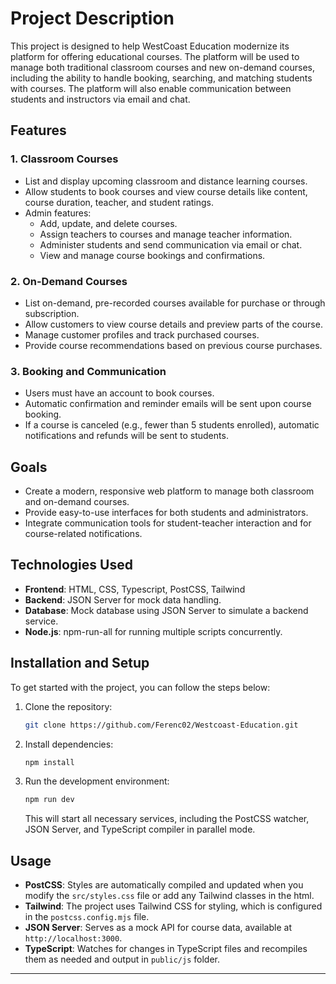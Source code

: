 # Project Description

This project is designed to help WestCoast Education modernize its platform for offering educational courses. The platform will be used to manage both traditional classroom courses and new on-demand courses, including the ability to handle booking, searching, and matching students with courses. The platform will also enable communication between students and instructors via email and chat.

## Features

### 1. **Classroom Courses**

- List and display upcoming classroom and distance learning courses.
- Allow students to book courses and view course details like content, course duration, teacher, and student ratings.
- Admin features:
  - Add, update, and delete courses.
  - Assign teachers to courses and manage teacher information.
  - Administer students and send communication via email or chat.
  - View and manage course bookings and confirmations.

### 2. **On-Demand Courses**

- List on-demand, pre-recorded courses available for purchase or through subscription.
- Allow customers to view course details and preview parts of the course.
- Manage customer profiles and track purchased courses.
- Provide course recommendations based on previous course purchases.

### 3. **Booking and Communication**

- Users must have an account to book courses.
- Automatic confirmation and reminder emails will be sent upon course booking.
- If a course is canceled (e.g., fewer than 5 students enrolled), automatic notifications and refunds will be sent to students.

## Goals

- Create a modern, responsive web platform to manage both classroom and on-demand courses.
- Provide easy-to-use interfaces for both students and administrators.
- Integrate communication tools for student-teacher interaction and for course-related notifications.

## Technologies Used

- **Frontend**: HTML, CSS, Typescript, PostCSS, Tailwind
- **Backend**: JSON Server for mock data handling.
- **Database**: Mock database using JSON Server to simulate a backend service.
- **Node.js**: npm-run-all for running multiple scripts concurrently.

## Installation and Setup

To get started with the project, you can follow the steps below:

1. Clone the repository:

   ```bash
   git clone https://github.com/Ferenc02/Westcoast-Education.git
   ```

2. Install dependencies:

   ```bash
   npm install
   ```

3. Run the development environment:

   ```bash
   npm run dev
   ```

   This will start all necessary services, including the PostCSS watcher, JSON Server, and TypeScript compiler in parallel mode.

## Usage

- **PostCSS**: Styles are automatically compiled and updated when you modify the `src/styles.css` file or add any Tailwind classes in the html.
- **Tailwind**: The project uses Tailwind CSS for styling, which is configured in the `postcss.config.mjs` file.
- **JSON Server**: Serves as a mock API for course data, available at `http://localhost:3000`.
- **TypeScript**: Watches for changes in TypeScript files and recompiles them as needed and output in `public/js` folder.

---
